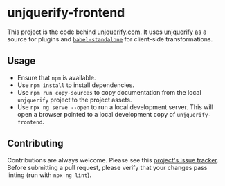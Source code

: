 # unjquerify-frontend

This project is the code behind [unjquerify.com](https://www.unjquerify.com). 
It uses [unjquerify](https://github.com/devbridie/unjquerify) as a source for plugins and [`babel-standalone`](https://github.com/babel/babel-standalone) for client-side transformations.

## Usage
* Ensure that `npm` is available.
* Use `npm install` to install dependencies.
* Use `npm run copy-sources` to copy documentation from the local `unjquerify` project to the project assets.
* Use `npx ng serve --open` to run a local development server. This will open a browser pointed to a local development copy of `unjquerify-frontend`.

## Contributing
Contributions are always welcome. Please see this [project's issue tracker](https://github.com/devbridie/unjquerify-frontend/issues). Before submitting a pull request, please verify that your changes pass linting (run with `npx ng lint`).
